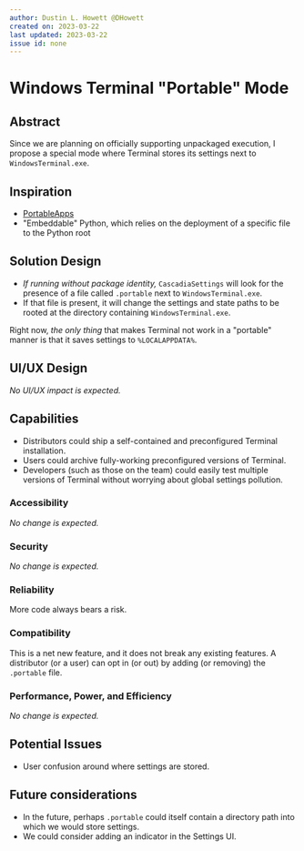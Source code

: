 ```yaml
---
author: Dustin L. Howett @DHowett
created on: 2023-03-22
last updated: 2023-03-22
issue id: none
---
```


# Windows Terminal "Portable" Mode

## Abstract

Since we are planning on officially supporting unpackaged execution, I propose a special mode where Terminal stores its
settings next to `WindowsTerminal.exe`.

## Inspiration

- [PortableApps](https://portableapps.com)
- "Embeddable" Python, which relies on the deployment of a specific file to the Python root

## Solution Design

- _If running without package identity,_ `CascadiaSettings` will look for the presence of a file called `.portable` next
  to `WindowsTerminal.exe`.
- If that file is present, it will change the settings and state paths to be rooted at the directory containing
  `WindowsTerminal.exe`.

Right now, _the only thing_ that makes Terminal not work in a "portable" manner is that it saves settings to
`%LOCALAPPDATA%`.

## UI/UX Design

_No UI/UX impact is expected._

## Capabilities

- Distributors could ship a self-contained and preconfigured Terminal installation.
- Users could archive fully-working preconfigured versions of Terminal.
- Developers (such as those on the team) could easily test multiple versions of Terminal without worrying about global
  settings pollution.

### Accessibility

_No change is expected._

### Security

_No change is expected._

### Reliability

More code always bears a risk.

### Compatibility

This is a net new feature, and it does not break any existing features. A distributor (or a user) can opt in (or out) by
adding (or removing) the `.portable` file.

### Performance, Power, and Efficiency

_No change is expected._

## Potential Issues

- User confusion around where settings are stored.

## Future considerations

- In the future, perhaps `.portable` could itself contain a directory path into which we would store settings.
- We could consider adding an indicator in the Settings UI.
